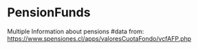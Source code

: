 # PensionFunds
Multiple Information about pensions
#data from: https://www.spensiones.cl/apps/valoresCuotaFondo/vcfAFP.php
